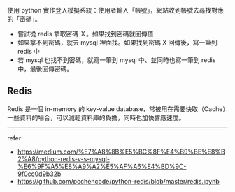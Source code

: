 使用 python 實作登入模擬系統：使用者輸入「帳號」，網站收到帳號去尋找對應的「密碼」。
- 嘗試從 redis 拿取密碼 Ｘ。如果找到密碼就回傳值
- 如果拿不到密碼，就去 mysql 裡面找。如果找到密碼 X 回傳後，寫一筆到 redis 中
- 若 mysql 也找不到密碼，就寫一筆到 mysql 中、並同時也寫一筆到 redis 中，最後回傳密碼。

## Redis
Redis 是一個 in-memory 的 key-value database，常被用在需要快取（Cache）一些資料的場合，可以減輕資料庫的負擔，同時也加快響應速度。


------------------------
refer
- https://medium.com/%E7%A8%8B%E5%BC%8F%E4%B9%BE%E8%B2%A8/python-redis-v-s-mysql-%E6%9F%A5%E8%A9%A2%E5%AF%A6%E4%BD%9C-9f0cc0d9b32b
- https://github.com/pcchencode/python-redis/blob/master/redis.ipynb
